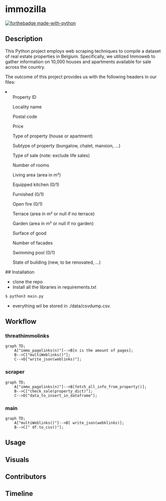 # immozilla
[![forthebadge made-with-python](https://ForTheBadge.com/images/badges/made-with-python.svg)](https://www.python.org/)

##  Description
This Python project employs web scraping techniques to compile a dataset of real estate properties in Belgium. Specifically, we utilized Immoweb to gather information on 10,000 houses and apartments available for sale across the country.

The outcome of this project provides us with the following headers in our files:

<li>
    <ul>Property ID</ul>
    <ul>Locality name</ul>
    <ul>Postal code</ul>
    <ul>Price</ul>
    <ul>Type of property (house or apartment)</ul>
    <ul>Subtype of property (bungalow, chalet, mansion, ...)</ul>
    <ul>Type of sale (note: exclude life sales)</ul>
    <ul>Number of rooms</ul>
    <ul>Living area (area in m²)</ul>
    <ul>Equipped kitchen (0/1)</ul>
    <ul>Furnished (0/1)</ul>
    <ul>Open fire (0/1)</ul>
    <ul>Terrace (area in m² or null if no terrace)</ul>
    <ul>Garden (area in m² or null if no garden)</ul>
    <ul>Surface of good</ul>
    <ul>Number of facades</ul>
    <ul>Swimming pool (0/1)</ul>
    <ul>State of building (new, to be renovated, ...)</ul>
</li>
##  Installation

* clone the repo
* Install all the libraries in requirements.txt

```bash
$ python3 main.py
```

* everything wil be stored in ./data/csvdump.csv. 

##  Workflow

### threathimmolinks
```mermaid
graph TD;
    A["immo_pagelinks(n)"]-->B[n is the amount of pages];
    B-->C["multiWeblinks()"];
    C-->D["write_json(weblinks)"];
```

### scraper
```mermaid
graph TD;
    A["immo_pagelinks(n)"]-->B[fetch_all_info_from_property()];
    B-->C["check_sale(property_dict)"];
    C-->D["data_to_insert_in_dataframe"];
```

### main
```mermaid
graph TD;
    A["multiWeblinks()"]-->B[ write_json(webklinks)];
    B-->C[" df.to_csv()"];
```

##  Usage

## Visuals

##  Contributors

##  Timeline
